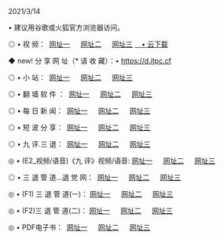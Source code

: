 <p>2021/3/14
<p>• 建议用谷歌或火狐官方浏览器访问。
<p>◎ • 视 频： 
<a href="http://pve.hdfmradio.com/" target="_blank">网址一</a> 　 
<a href="http://ptn.hdfmradio.com/" target="_blank">网址二</a> 　 
<a href="http://ptn.hdfmradio.com/b.html" target="_blank">网址三</a>
<a href="https://yadi.sk/d/d0sUeAOpal3njw" target="_blank">　• 云下载 </a></p>
<p>◆ new! 分 享 网 址（* 请 收 藏）：• <a href="http://pry.hdfmradio.com/a.html">https://d.itpc.cf</a></p>

<p>◎ • 小 站：  
<a href="http://pve.hdfmradio.com/f.html" target="_blank">网址一</a> 　 
<a href="http://ptn.hdfmradio.com/h.html" target="_blank">网址二</a> 　 
<a href="http://ptn.hdfmradio.com/k/" target="_blank">网址三</a></p>
<p>◎ • 翻 墙 软 件 ：  
<a href="http://pve.hdfmradio.com/ff/" target="_blank">网址一</a> 　 
<a href="http://ptn.hdfmradio.com/s/read/a1_nd.html" target="_blank">网址二</a> 　 
<a href="http://ptn.hdfmradio.com/ff/index.html" target="_blank">网址三</a></p>
<p>◎ • 每 日 新 闻：  
<a href="http://pve.hdfmradio.com/day/" target="_blank">网址一</a> 　 
<a href="http://ptn.hdfmradio.com/day/" target="_blank">网址二</a> 　 
<a href="http://ptn.hdfmradio.com/day/index.html" target="_blank">网址三</a></p>
<p>◎ • 短 波 分 享：  
<a href="http://pve.hdfmradio.com/h/" target="_blank">网址一</a> 　 
<a href="http://ptn.hdfmradio.com/h/" target="_blank">网址二</a> 　 
<a href="http://ptn.hdfmradio.com/h/index.html" target="_blank">网址三</a></p>
<p>◎ • 九 评.三 退：  
<a href="http://pve.hdfmradio.com/t/" target="_blank">网址一</a> 　 
<a href="http://ptn.hdfmradio.com/v2/index.html" target="_blank">网址二</a> 　 
<a href="http://ptn.hdfmradio.com/tt/index.html" target="_blank">网址三</a> 　</p>
<p>◎ • (E2_视频/语音)《九 评》视频/语音: 
<a href="http://ptn.hdfmradio.com/7738.html" target="_blank">网址一</a> 　 
<a href="http://ptn.hdfmradio.com/7614.html" target="_blank">网址二</a> 　 
<a href="http://ptn.hdfmradio.com/7633.html" target="_blank">网址三</a></p>
<p>◎ • 三 退 管 道...退 党 网：  
<a href="http://pve.hdfmradio.com/go/td1.html" target="_blank">网址一</a> 　 
<a href="http://ptn.hdfmradio.com/go/td2.html" target="_blank">网址二</a> 　 
<a href="http://ptn.hdfmradio.com/go/td3.html" target="_blank">网址三</a></p>
<p>◎ • (F1) 三 退 管 道(一)： 
<a href="http://pve.hdfmradio.com/dd/" target="_blank">网址一</a> 　 
<a href="http://ptn.hdfmradio.com/s/read/a1_tdx.html" target="_blank">网址二</a> 　 
<a href="http://ptn.hdfmradio.com/dd/" target="_blank">网址三</a></p>
<p>◎ • (F2)三 退 管 道(二)： 
<a href="http://ptn.hdfmradio.com/d/" target="_blank">网址一</a> 　 
<a href="http://pve.hdfmradio.com/d/index.html" target="_blank">网址二</a> 　 
<a href="http://ptn.hdfmradio.com/d/" target="_blank">网址三</a></p>
<p>◎ • PDF电子书：  
<a href="http://pve.hdfmradio.com/p/" target="_blank">网址一</a> 　 
<a href="http://ptn.hdfmradio.com/p/index.html" target="_blank">网址二</a> 　 
<a href="http://ptn.hdfmradio.com/p/" target="_blank">网址三</a></p>
